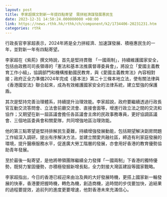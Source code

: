 ```yaml
---
layout: post
title: 李家超撰文對新一年提四點寄望　需拼經濟謀發展惠民生
date: 2023-12-31 14:50:24.000000000 +08:00
link: https://news.rthk.hk/rthk/ch/component/k2/1734406-20231231.htm
categories: rthk
---
```


行政長官李家超表示，2024年將是全力拼經濟、加速謀發展、積極惠民生的一年，並對新一年有四點寄望。

李家超在《紫荊》撰文時說，首先是堅持貫徹 「一國兩制」，持續維護國家安全，包括由政務司司長領導的「憲法和基本法推廣督導委員會」，將設立「愛國主義教育工作小組」，協調部門和機構推動國民教育，與《愛國主義教育法》內容相對接；政府正全力準備2024年完成《基本法》第二十三條本地立法，使有關法律與《香港國安法》聯合起來，成為有效維護國家安全的法律系統，建立堅強的保護盾。

其次是堅持完善治理體系，持續提升治理效能。李家超說，政府要繼續透過行政長官互動交流答問會、立法會前廳交流會、直接會面等，增進行政立法之間的交流和協作；又期望在新一屆區議會擔任各區議會主席的民政事務專員，更好協調區議會、三個地區委員會和關愛隊，共同增強地區治理效能。

他的第三點寄望是堅持排解民生憂難，持續增強發展動能，包括期望解決劏房問題工作組深入調研，提出有序解決方法，並建立關愛共融社區，締造有利家庭發展的環境，提升醫療服務水平，促進廣大勞工階層的發展，亦會用好香港的教育優勢協助青年發展。

至於最後一點寄望，是他將帶領團隊繼續全力發揮「一國兩制」下香港的獨特優勢，既努力鞏固優勢，亦積極發掘新增長點，全力對接大灣區建設等國家戰略。

李家超指出，今日的香港已經迎來由治及興的大好發展時機，更搭上國家新一輪發展的快車，香港要把握時機，轉危為機，創造商機，追時間的步伐要加快，追結果的過程要提效，追前列的進度更要增速，他對香港未來充滿信心。
